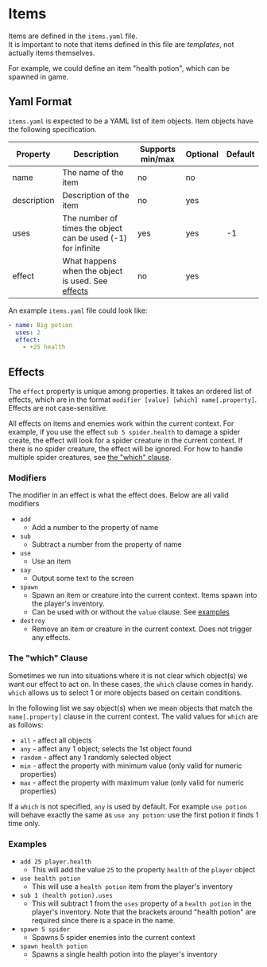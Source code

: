 # Items

Items are defined in the `items.yaml` file.  
It is important to note that items defined in this file are *templates*, not actually items themselves.

For example, we could define an item "health potion", which can be spawned in game.


## Yaml Format

`items.yaml` is expected to be a YAML list of item objects.
Item objects have the following specification.

Property | Description | Supports min/max | Optional | Default
--- | --- | --- | --- | ---
name | The name of the item | no | no
description | Description of the item | no | yes
uses | The number of times the object can be used (-1) for infinite | yes | yes | -1 
effect | What happens when the object is used. See [effects](#effects) | no | yes

An example `items.yaml` file could look like:

```yaml
- name: Big potion
  uses: 2
  effect:
    - +25 health
```


## Effects

The `effect` property is unique among properties. It takes an ordered list of effects, which are in the format `modifier [value] [which] name[.property]`. Effects are not case-sensitive.

All effects on items and enemies work within the current context. For example, if you use the effect `sub 5 spider.health` to damage a spider create, the effect will look for a spider creature in the current context. If there is no spider creature, the effect will be ignored. For how to handle multiple spider creatures, see [the "which" clause](#the-which-clause).


### Modifiers

The modifier in an effect is what the effect does. Below are all valid modifiers

+ `add`
  + Add a number to the property of name
+ `sub`
  + Subtract a number from the property of name
+ `use`
  + Use an item
+ `say`
  + Output some text to the screen
+ `spawn`
  + Spawn an item or creature into the current context. Items spawn into the player's inventory.
  + Can be used with or without the `value` clause. See [examples](#examples)
+ `destroy`
  + Remove an item or creature in the current context. Does not trigger any effects.


### The "which" Clause

Sometimes we run into situations where it is not clear which object(s) we want our effect to act on. In these cases, the `which` clause comes in handy. `which` allows us to select 1 or more objects based on certain conditions.

In the following list we say object(s) when we mean objects that match the `name[.property]` clause in the current context. The valid values for `which` are as follows:

+ `all` - affect all objects
+ `any` - affect any 1 object; selects the 1st object found
+ `random` - affect any 1 randomly selected object
+ `min` - affect the property with minimum value (only valid for numeric properties)
+ `max` - affect the property with maximum value (only valid for numeric properties)

If a `which` is not specified, `any` is used by default. For example `use potion` will behave exactly the same as `use any potion`: use the first potion it finds 1 time only.

### Examples

+ `add 25 player.health`
  + This will add the value `25` to the property `health` of the `player` object
+ `use health potion`
  + This will use a `health potion` item from the player's inventory
+ `sub 1 (health potion).uses`
  + This will subtract 1 from the `uses` property of a `health potion` in the player's inventory. Note that the brackets around "health potion" are required since there is a space in the name.
+ `spawn 5 spider`
  + Spawns 5 spider enemies into the current context
+ `spawn health potion`
  + Spawns a single health potion into the player's inventory
